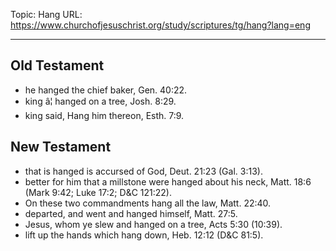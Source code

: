 Topic: Hang
URL: https://www.churchofjesuschrist.org/study/scriptures/tg/hang?lang=eng

---

## Old Testament

- he hanged the chief baker, Gen. 40:22.
- king â¦ hanged on a tree, Josh. 8:29.
- king said, Hang him thereon, Esth. 7:9.

## New Testament

- that is hanged is accursed of God, Deut. 21:23 (Gal. 3:13).
- better for him that a millstone were hanged about his neck, Matt. 18:6 (Mark 9:42; Luke 17:2; D&C 121:22).
- On these two commandments hang all the law, Matt. 22:40.
- departed, and went and hanged himself, Matt. 27:5.
- Jesus, whom ye slew and hanged on a tree, Acts 5:30 (10:39).
- lift up the hands which hang down, Heb. 12:12 (D&C 81:5).

